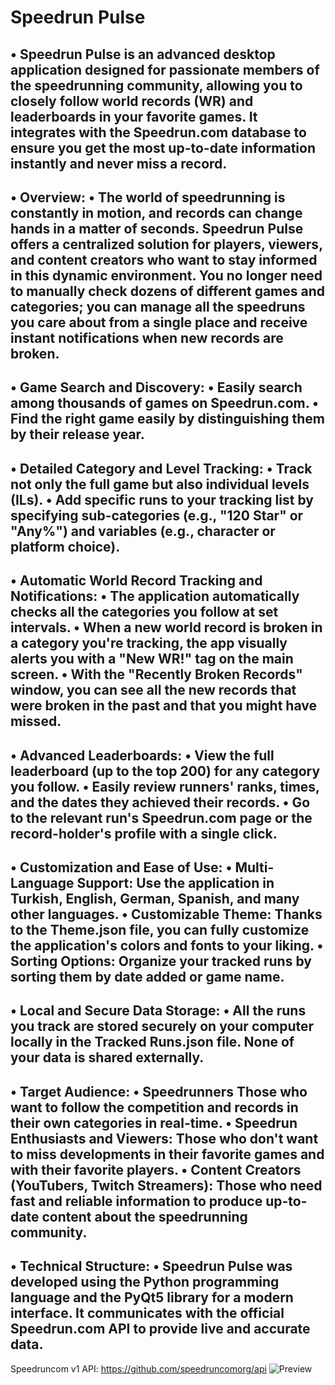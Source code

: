 # Speedrun Pulse
• Speedrun Pulse is an advanced desktop application designed for passionate members of the speedrunning community, allowing you to closely follow world records (WR) and leaderboards in your favorite games. It integrates with the Speedrun.com database to ensure you get the most up-to-date information instantly and never miss a record.
---------------------------------------------------------------------
• Overview:
• The world of speedrunning is constantly in motion, and records can change hands in a matter of seconds. Speedrun Pulse offers a centralized solution for players, viewers, and content creators who want to stay informed in this dynamic environment. You no longer need to manually check dozens of different games and categories; you can manage all the speedruns you care about from a single place and receive instant notifications when new records are broken.
--------------------------------------------------------------------------------------------------------------------------------------------------------------------------------------------
• Game Search and Discovery:
• Easily search among thousands of games on Speedrun.com.
• Find the right game easily by distinguishing them by their release year.
---------------------------------------------------------------------------
• Detailed Category and Level Tracking:
• Track not only the full game but also individual levels (ILs).
• Add specific runs to your tracking list by specifying sub-categories (e.g., "120 Star" or "Any%") and variables (e.g., character or platform choice).
--------------------------------------------------------------------------------------------------------------------------------------------------------
• Automatic World Record Tracking and Notifications:
• The application automatically checks all the categories you follow at set intervals.
• When a new world record is broken in a category you're tracking, the app visually alerts you with a "New WR!" tag on the main screen.
• With the "Recently Broken Records" window, you can see all the new records that were broken in the past and that you might have missed.
------------------------------------------------------------------------------------------------------------------------------------------
• Advanced Leaderboards:
• View the full leaderboard (up to the top 200) for any category you follow.
• Easily review runners' ranks, times, and the dates they achieved their records.
• Go to the relevant run's Speedrun.com page or the record-holder's profile with a single click.
-------------------------------------------------------------------------------------------------
• Customization and Ease of Use:
• Multi-Language Support: Use the application in Turkish, English, German, Spanish, and many other languages.
• Customizable Theme: Thanks to the Theme.json file, you can fully customize the application's colors and fonts to your liking.
• Sorting Options: Organize your tracked runs by sorting them by date added or game name.
-------------------------------------------------------------------------------------------------
• Local and Secure Data Storage:
• All the runs you track are stored securely on your computer locally in the Tracked Runs.json file. None of your data is shared externally.
----------------------------------------------------------------------------------------------------------------------------------------------
• Target Audience:
• Speedrunners Those who want to follow the competition and records in their own categories in real-time.
• Speedrun Enthusiasts and Viewers: Those who don't want to miss developments in their favorite games and with their favorite players.
• Content Creators (YouTubers, Twitch Streamers): Those who need fast and reliable information to produce up-to-date content about the speedrunning community.
------------------------------------------------------------------------------------------------------------------------------------------------------------------
• Technical Structure:
• Speedrun Pulse was developed using the Python programming language and the PyQt5 library for a modern interface. It communicates with the official Speedrun.com API to provide live and accurate data.
----------------------------------------------------------------------------------------------------------------------------------------------------------------------------------------------------------
Speedruncom v1 API: https://github.com/speedruncomorg/api
![Preview](https://github.com/user-attachments/assets/355ed986-6888-427e-a0fe-fd2619af2098)


